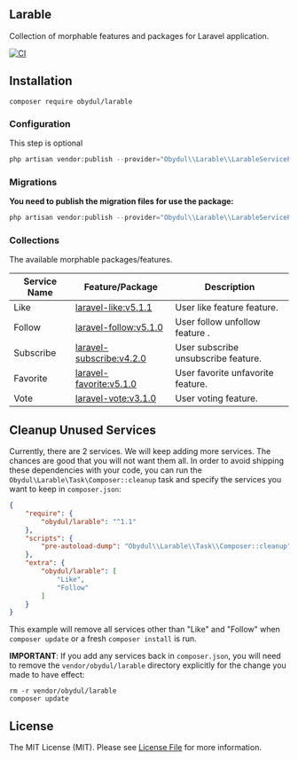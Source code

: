 Larable
---

Collection of morphable features and packages for Laravel application.

[![CI](https://github.com/mdobydullah/larable/actions/workflows/ci.yml/badge.svg)](https://github.com/mdobydullah/larable/actions/workflows/ci.yml)

## Installation

```shell
composer require obydul/larable
```

### Configuration

This step is optional

```php
php artisan vendor:publish --provider="Obydul\\Larable\\LarableServiceProvider" --tag=config
```

### Migrations

**You need to publish the migration files for use the package:**

```php
php artisan vendor:publish --provider="Obydul\\Larable\\LarableServiceProvider" --tag=migrations
```

### Collections

The available morphable packages/features.

| Service Name | Feature/Package                                                           | Description                         |
|--------------|---------------------------------------------------------------------------|-------------------------------------|
| Like         | [laravel-like:v5.1.1](https://github.com/overtrue/laravel-like)           | User like feature feature.          |
| Follow       | [laravel-follow:v5.1.0](https://github.com/overtrue/laravel-follow)       | User follow unfollow feature .      |
| Subscribe    | [laravel-subscribe:v4.2.0](https://github.com/overtrue/laravel-subscribe) | User subscribe unsubscribe feature. |
| Favorite     | [laravel-favorite:v5.1.0](https://github.com/overtrue/laravel-favorite)   | User favorite unfavorite feature.   |
| Vote         | [laravel-vote:v3.1.0](https://github.com/overtrue/laravel-vote)           | User voting feature.                |

## Cleanup Unused Services

Currently, there are 2 services. We will keep adding more services. The chances are good that you will not want them all. In order to avoid shipping these dependencies with your code, you can run the ```Obydul\Larable\Task\Composer::cleanup``` task and specify the services you want to keep in ```composer.json```:

```json
{
    "require": {
        "obydul/larable": "^1.1"
    },
    "scripts": {
        "pre-autoload-dump": "Obydul\\Larable\\Task\\Composer::cleanup"
    },
    "extra": {
        "obydul/larable": [
            "Like",
            "Follow"
        ]
    }
}
```

This example will remove all services other than "Like" and "Follow" when ```composer update``` or a fresh ```composer install``` is run.

**IMPORTANT**: If you add any services back in ```composer.json```, you will need to remove the ```vendor/obydul/larable``` directory explicitly for the change you made to have effect:

```
rm -r vendor/obydul/larable
composer update
```

## License

The MIT License (MIT). Please see [License File](https://github.com/mdobydullah/larable/blob/master/LICENSE) for more information.
